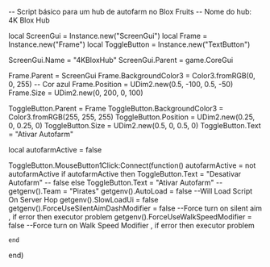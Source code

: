 -- Script básico para um hub de autofarm no Blox Fruits
-- Nome do hub: 4K Blox Hub

local ScreenGui = Instance.new("ScreenGui")
local Frame = Instance.new("Frame")
local ToggleButton = Instance.new("TextButton")

ScreenGui.Name = "4KBloxHub"
ScreenGui.Parent = game.CoreGui

Frame.Parent = ScreenGui
Frame.BackgroundColor3 = Color3.fromRGB(0, 0, 255) -- Cor azul
Frame.Position = UDim2.new(0.5, -100, 0.5, -50)
Frame.Size = UDim2.new(0, 200, 0, 100)

ToggleButton.Parent = Frame
ToggleButton.BackgroundColor3 = Color3.fromRGB(255, 255, 255)
ToggleButton.Position = UDim2.new(0.25, 0, 0.25, 0)
ToggleButton.Size = UDim2.new(0.5, 0, 0.5, 0)
ToggleButton.Text = "Ativar Autofarm"

local autofarmActive = false

ToggleButton.MouseButton1Click:Connect(function()
    autofarmActive = not autofarmActive
    if autofarmActive then
        ToggleButton.Text = "Desativar Autofarm"
        -- false
    else
        ToggleButton.Text = "Ativar Autofarm"
        -- getgenv().Team = "Pirates"
getgenv().AutoLoad = false --Will Load Script On Server Hop
getgenv().SlowLoadUi  = false
getgenv().ForceUseSilentAimDashModifier = false --Force turn on silent aim , if error then executor problem
getgenv().ForceUseWalkSpeedModifier = false --Force turn on Walk Speed Modifier , if error then executor problem

    end
end)
